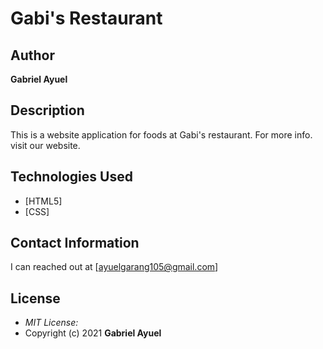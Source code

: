 # Gabi's Restaurant 
## Author
**Gabriel Ayuel**
## Description
This is a website application for foods at Gabi's restaurant. For more info. visit our website.
## Technologies Used
* [HTML5]
* [CSS]
## Contact Information
I can reached out at [ayuelgarang105@gmail.com] 
## License
* *MIT License:*
* Copyright (c) 2021 **Gabriel Ayuel**